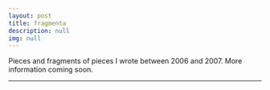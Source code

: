 ```yaml
---
layout: post
title: fragmenta
description: null
img: null
---
```


Pieces and fragments of pieces I wrote between 2006 and 2007. More information coming soon.

***
